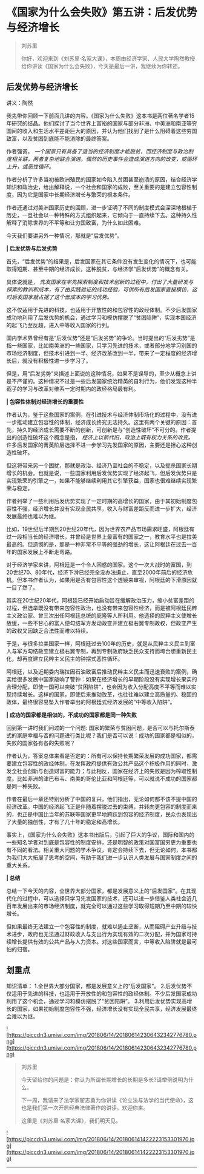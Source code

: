 # 《国家为什么会失败》第五讲：后发优势与经济增长

> 刘苏里
> 
> 你好，欢迎来到《刘苏里·名家大课》，本周由经济学家、人民大学陶然教授给你讲读《国家为什么会失败》，今天是最后一讲，我继续为你转述。

## 后发优势与经济增长

讲义：陶然

我先带你回顾一下前面几讲的内容。《国家为什么失败》这本书是两位著名学者15年研究的结晶。他们探讨了当今世界上富裕的国家与部分非洲、中美洲和南亚等穷国间的收入和生活水平差距巨大的原因，并认为他们找到了是什么阻碍着这些穷国致富，以及贫困到底能不能消除的最终答案。

作者强调， *一个国家只有具备了适当的经济制度才能脱贫，而经济制度与政治制度相关联，两者复杂地联合演进。偶然的历史事件会造成演进方向的改变，或循环上升，或恶性循环。*

作者分析了许多当初被欧洲殖民的国家如今陷入贫困甚至崩溃的原因，结合经济学知识和政治史，给出解释说，一个社会和国家的成败，至关重要的是建立包容性制度，因为它是国家中长期经济增长与繁荣的根本条件。

作者还通过对美洲国家历史的回顾，进一步证明了不同的制度模式会深深地根植于历史，一旦社会以一种特殊的方式组织起来，它倾向于一直持续下去。这种持久性解释了消除世界的不平等和让穷国致富，为什么如此困难。

今天我们要讲另外一种情况，那就是“后发优势”。

 **| 后发优势与后发劣势**

首先，“后发优势”的结果是，后发国家在其它条件没有发生变化的情况下，也可能取得短期、甚至中期的经济成长，这种脱贫，与经济学“后发优势”的概念有关。

具体说就是， *先发国家在率先探索制度和技术创新的过程中，付出了大量研发与探索的教训和成本，有了由实践验证的成功经验，可供所有后发国家直接模仿，这时后发国家就占据了这个低成本的学习优势。*

这不仅适用于先进的科技，也适用于开放性的和包容性的政经体制。不少后发国家成功地利用了后发优势的机会，通过学习和模仿摆脱了“贫困陷阱”，实现本国经济的起飞乃至反超，进入中等收入国家的行列。

国内学术界曾经有是“后发优势”还是“后发劣势”的争论。当时提出的“后发劣势”是指一些国家，比如南美洲的一些国家，只学习先进的技术，或者部分地学习别国的市场经济制度，但技术引进到一半、经济改革改到一半，带来了一定程度的经济增长后，就没有积极性进一步学习了。

但是，用“后发劣势”来描述上面说的这种情况，如果不是误导的，至少从概念上讲是不严谨的。这种情况不过是一些后发国家统治精英的自利行为，他们发现这种半截子的学习与改革对维系一定时期内的政经格局最有利。

 **| 包容性体制对经济增长的重要性**

作者认为，鉴于这些国家的案例，在引进技术与经济体制市场化的过程中，没有进一步推动建立包容性的体制，经济成长终究无法持久。这里有两个关键的原因：首先，持久的经济成长需要不断的创新，可创新是与“创造性破坏”不可分的。作者提出的创造性破坏这个概念是指， *经济上以新代旧，政治上既有权力关系的改变。* 许多后发国家的菁英阶层选择不进一步学习先发国家的原因，主要还是担心这种创造性破坏。

但这将带来另一个困扰，那就是政治、经济乃至社会的不稳定，以及扼杀国家长期增长的机会。也就是说，一些国家利用后发优势实现了经济起飞，但后发优势只是实现繁荣的引擎之一，如果不能够继续利用其它引擎获益，国家也很难继续实现繁荣与稳定。

作者列举了一些利用后发优势实现了一定时期的高增长的国家，由于其初始制度包容性不强，经济增长并没有实现全民共享，收入与财富差距反而进一步扩大，经济发展最终也难以为继。

比如，19世纪后半期到20世纪20年代，因为世界农产品市场需求旺盛，阿根廷有过一段相当长的经济增长，并曾经是世界上最富有的国家之一，教育水平也是拉美最高的。但遗憾的是，那是一种非常不平等的强劲的增长，这让阿根廷在过去一百年的国家发展上不断走弯路。

对于经济学家来讲，阿根廷是一个令人困惑的国家。这个一次大战时的富国，到20世纪70、80年代，经济下滑已经完全没办法遏止，直至2000年前后的经济危机。但本书作者认为，如果用是否有包容性这个透镜来审视，阿根廷的下滑原因就一目了然了。

其实在20世纪20年代，阿根廷已经开始启动旨在缓解政治压力，缩小贫富差距的过程，但选举既没有带来包容性政治，也没有带来包容性经济，而是被阿根廷民粹主义政治家、曾三次出任阿根廷总统的庇隆等人所利用。他选择的民粹主义使增长放缓，一些不甘心的富人便勾结军方发动政变并建立极右翼专制政权，但政变产生的政权又因缺乏合法性而难以持续。

于是，与很多拉美国家一样，阿根廷过去100年的历史，就是从民粹主义民主到富人与军方勾结政变建立极右翼专制，再到专制政府缺乏民众支持而垮台想重新民主化，却再度建立民粹主义民主的钟摆式恶性循环。

阿根廷，以及近期委内瑞拉因石油致富后推动民粹主义民主而迅速衰败的案例，确实给很多发展中国家敲响了警钟：如果在经济增长的早期阶段没有实现增长果实的合理分配，即使一国可以突破“贫困陷阱”，也会因为收入分配高度不平等而难以实现持续增长。这样的国家，即使后来推动改革，也往往难以建立高质量的、稳固的政体，最终很容易坠入作者举出的阿根廷式经济发展的“中等收入陷阱”。

 **| 成功的国家都是相似的，不成功的国家都是同一种失败**

回到第一讲时我们问过的一个问题: 国家的繁荣与贫困问题，是否可以与托尔斯泰式的家庭幸福与否的问题进行类比呢？我们是否可以说：成功的国家都是相似的，失败的国家各有各的失败呢？

作者认为，答案总体来看是否定的：所有可以保持长期繁荣发展的成功国家，都需要建立包容性的政经体制，在发挥政府提供有效公共产品这个积极作用的同时，激发全社会创新与创造财富的能力；与此相反，国家在经济上的失败是因为榨取性制度。比如非洲的津巴布韦、南美的哥伦比亚和阿根廷等，可以就说不成功的国家都是同一种失败。

作者在最后一章还特别分析了中国的复兴，他们指出，无论如何都不该不提中国的经济改革。中国的经济起飞正是伴随着摆脱过去的束缚，并转向更包容的制度而来的，也正是中国比当年的苏联等国家更早地跨跃到包容的经济制度，民众也表现出了大量的独创性，才有了几十年的稳定和高增长。

事实上，《国家为什么会失败》这本书出版后，引起了巨大的争议，国际和国内的一些知名学者对到底是包容性的制度安排，还是明智的政策对国富国穷更为重要也有不同的看法。相关重大问题的学术争议，肯定会持续下去，但无论如何，本书都为我们大大拓展了思考的空间，有助于我们进一步认识人类发展与国家制度之间的重大关系。

 **| 总结**

总结一下今天的内容，全世界大部分国家，都是发展意义上的“后发国家”。在其现代化的过程中，可以选择只学习先发国家的技术，还可以进一步借鉴人类社会近几百年发展出来的市场经济制度，就完全可以通过这些学习取得短期乃至中期的较快增长。

但如果最终无法建立一个包容性的制度，就难以遏止垄断，从而阻碍产业升级与技术进步，政府也无法通过财政收入与支出行为实现有效的二次分配，并为国家可持续增长提供有效的公共产品与人力资本。对这些国家而言，中等收入陷阱就是最可怕的归宿。

## 划重点

知识清单：
1.全世界大部分国家，都是发展意义上的“后发国家”。
2.后发优势不仅适用于先进的科技，也适用于开放性的和包容性的政经体制。不少后发国家成功利用了这个机会，通过学习和模仿摆脱了“贫困陷阱”。
3.利用后发优势实现高增长的国家，如果初始制度包容性不强，经济增长没有实现全民共享，经济发展最终会难以为继。

![https://piccdn3.umiwi.com/img/201806/14/201806142306432342776780.png](https://piccdn3.umiwi.com/img/201806/14/201806142306432342776780.png)

> 刘苏里
> 
> 今天留给你的问题是：你认为所谓长期增长的长期是多长?请举例说明为什么。
> 
> 下一周，我请来了法学家翟志勇为你讲读《论立法与法学的当代使命》，这也是我们第一次开启经典法律著作的讲读。欢迎你来。
> 
> 这里是《刘苏里·名家大课》，我们明天见。

![https://piccdn3.umiwi.com/img/201806/14/201806141422223153301970.jpg](https://piccdn3.umiwi.com/img/201806/14/201806141422223153301970.jpg)

---
